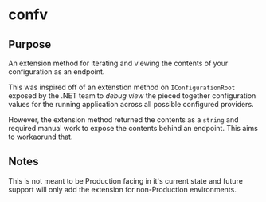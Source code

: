 # confv

## Purpose

An extension method for iterating and viewing the contents of your configuration as an endpoint.

This was inspired off of an extenstion method on `IConfigurationRoot` exposed by the .NET team to _debug view_ the pieced together configuration values for the running application across all possible configured providers.

However, the extension method returned the contents as a `string` and required manual work to expose the contents behind an endpoint. This aims to workaorund that.

## Notes

This is not meant to be Production facing in it's current state and future support will only
add the extension for non-Production environments.
